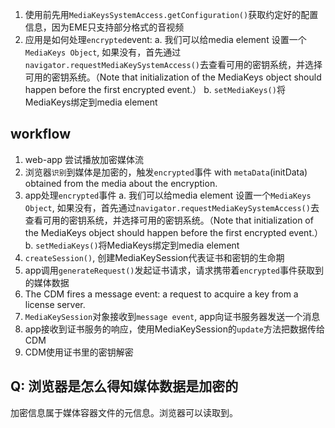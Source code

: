 1. 使用前先用`MediaKeysSystemAccess.getConfiguration()`获取约定好的配置信息，因为EME只支持部分格式的音视频
2. 应用是如何处理`encrypted`event:
   a. 我们可以给media element 设置一个`MediaKeys Object`, 如果没有，首先通过`navigator.requestMediaKeySystemAccess()`去查看可用的密钥系统，并选择可用的密钥系统。（Note that initialization of the MediaKeys object should happen before the first encrypted event.）
   b. `setMediaKeys()`将MediaKeys绑定到media element

## workflow

1. web-app 尝试播放加密媒体流
2. 浏览器`识别`到媒体是加密的，触发`encrypted`事件 with `metaData`(initData) obtained from the media about the encryption.
3. app处理`encrypted`事件
    a. 我们可以给media element 设置一个`MediaKeys Object`, 如果没有，首先通过`navigator.requestMediaKeySystemAccess()`去查看可用的密钥系统，并选择可用的密钥系统。（Note that initialization of the MediaKeys object should happen before the first encrypted event.）
    b. `setMediaKeys()`将MediaKeys绑定到media element
4. `createSession()`, 创建MediaKeySession代表证书和密钥的生命期
5. app调用`generateRequest()`发起证书请求，请求携带着`encrypted`事件获取到的媒体数据
6. The CDM fires a message event: a request to acquire a key from a license server.
7. `MediaKeySession`对象接收到`message event`, app向证书服务器发送一个消息
8. app接收到证书服务的响应，使用MediaKeySession的`update`方法把数据传给CDM
9. CDM使用证书里的密钥解密

## Q: 浏览器是怎么得知媒体数据是加密的

加密信息属于媒体容器文件的元信息。浏览器可以读取到。
